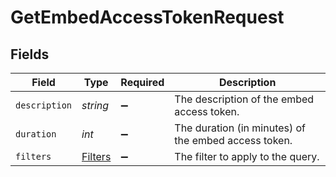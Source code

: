 # GetEmbedAccessTokenRequest


## Fields

| Field                                                | Type                                                 | Required                                             | Description                                          |
| ---------------------------------------------------- | ---------------------------------------------------- | ---------------------------------------------------- | ---------------------------------------------------- |
| `description`                                        | *string*                                             | :heavy_minus_sign:                                   | The description of the embed access token.           |
| `duration`                                           | *int*                                                | :heavy_minus_sign:                                   | The duration (in minutes) of the embed access token. |
| `filters`                                            | [Filters](../../Models/Shared/Filters.md)            | :heavy_minus_sign:                                   | The filter to apply to the query.                    |